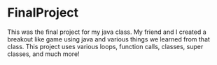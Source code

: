 # FinalProject
This was the final project for my java class.
My friend and I created a breakout like game using java and various things we learned from that class.
This project uses various loops, function calls, classes, super classes, and much more!
